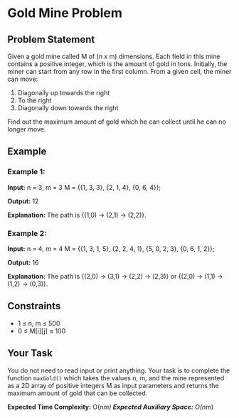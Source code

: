 # Gold Mine Problem

## Problem Statement

Given a gold mine called M of (n x m) dimensions. Each field in this mine contains a positive integer, which is the amount of gold in tons. Initially, the miner can start from any row in the first column. From a given cell, the miner can move:

1. Diagonally up towards the right
2. To the right
3. Diagonally down towards the right

Find out the maximum amount of gold which he can collect until he can no longer move.

## Example

### Example 1:

**Input:**
n = 3, m = 3
M = {{1, 3, 3}, {2, 1, 4}, {0, 6, 4}};

**Output:**
12

**Explanation:**
The path is {(1,0) -> (2,1) -> (2,2)}.

### Example 2:

**Input:**
n = 4, m = 4
M = {{1, 3, 1, 5}, {2, 2, 4, 1}, {5, 0, 2, 3}, {0, 6, 1, 2}};

**Output:**
16

**Explanation:**
The path is {(2,0) -> (3,1) -> (2,2) -> (2,3)} or {(2,0) -> (1,1) -> (1,2) -> (0,3)}.

## Constraints

- 1 ≤ n, m ≤ 500
- 0 ≤ M[i][j] ≤ 100

## Your Task

You do not need to read input or print anything. Your task is to complete the function `maxGold()` which takes the values n, m, and the mine represented as a 2D array of positive integers M as input parameters and returns the maximum amount of gold that can be collected.

**Expected Time Complexity:** O(n*m)
**Expected Auxiliary Space:** O(n*m)
